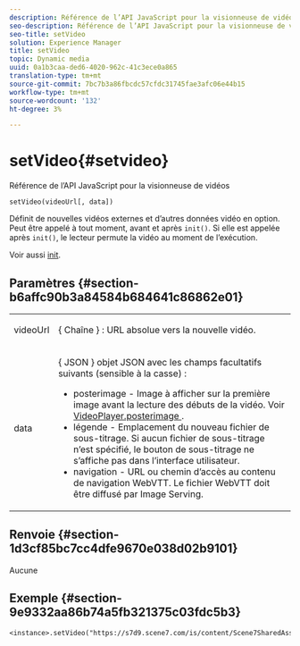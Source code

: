 ```yaml
---
description: Référence de l’API JavaScript pour la visionneuse de vidéos
seo-description: Référence de l’API JavaScript pour la visionneuse de vidéos
seo-title: setVideo
solution: Experience Manager
title: setVideo
topic: Dynamic media
uuid: 0a1b3caa-ded6-4020-962c-41c3ece0a865
translation-type: tm+mt
source-git-commit: 7bc7b3a86fbcdc57cfdc31745fae3afc06e44b15
workflow-type: tm+mt
source-wordcount: '132'
ht-degree: 3%

---
```



# setVideo{#setvideo}

Référence de l’API JavaScript pour la visionneuse de vidéos

`setVideo(videoUrl[, data])`

Définit de nouvelles vidéos externes et d’autres données vidéo en option. Peut être appelé à tout moment, avant et après `init()`. Si elle est appelée après `init()`, le lecteur permute la vidéo au moment de l’exécution.

Voir aussi [init](../../../c-html5-s7-aem-asset-viewers/c-html5-video-reference/c-html5-video-viewer-20-javascriptapiref/r-html5-video-viewer-20-javascriptapiref-init.md#reference-3b570ba8b35045d6b30fb178c21a66c6).

## Paramètres {#section-b6affc90b3a84584b684641c86862e01}

<table id="table_896DFF34A68A403DB93A6D597461A573"> 
 <tbody> 
  <tr> 
   <td colname="col1"> <p> <span class="codeph"> videoUrl  </span> </p> </td> 
   <td colname="col2"> <p>{ <span class="codeph"> Chaîne </span>} : URL absolue vers la nouvelle vidéo. </p> </td> 
  </tr> 
  <tr> 
   <td colname="col1"> <p> <span class="codeph"> data </span> </p> </td> 
   <td colname="col2"> <p>{ <span class="codeph"> JSON </span>} objet JSON avec les champs facultatifs suivants (sensible à la casse) : </p> <p> 
     <ul id="ul_26121393BC7145FF8A43C05ACCBEFF36"> 
      <li id="li_DA50E073F3D4460CBC34243A2CBCC895"> <span class="codeph"> posterimage  </span> - Image à afficher sur la première image avant la lecture des débuts de la vidéo. Voir <a href="../../../c-html5-s7-aem-asset-viewers/c-html5-video-reference/c-html5-video-cmdref/r-html5-video-viewer-conf-attrib-videoplayer-posterimage.md#reference-9739abeeb9f64c02b5d2f7a0d1706103" format="dita" scope="local"> VideoPlayer.posterimage </a>. </li> 
      <li id="li_4659E82D38EB4438AAA04FDEAF21B087"> <span class="codeph"> légende  </span> - Emplacement du nouveau fichier de sous-titrage. Si aucun fichier de sous-titrage n’est spécifié, le bouton de sous-titrage ne s’affiche pas dans l’interface utilisateur. </li> 
      <li id="li_A43A1BAB6B0F4A7981F71408F08F07D1"> <span class="codeph"> navigation  </span> - URL ou chemin d’accès au contenu de navigation WebVTT. Le fichier WebVTT doit être diffusé par Image Serving. </li> 
     </ul> </p> </td> 
  </tr> 
 </tbody> 
</table>

## Renvoie {#section-1d3cf85bc7cc4dfe9670e038d02b9101}

Aucune

## Exemple {#section-9e9332aa86b74a5fb321375c03fdc5b3}

```
<instance>.setVideo("https://s7d9.scene7.com/is/content/Scene7SharedAssets/Glacier_Climber_MP4")
```

